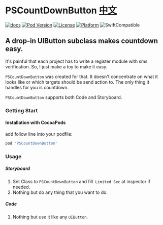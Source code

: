 # PSCountDownButton [中文]

[![docs][docs]][CocoaPods] 
[![Pod Version][version]][CocoaPods] 
[![License][license]][CocoaPods] 
[![Platform][platform]][CocoaPods] 
![SwiftCompatible]

A drop-in UIButton subclass makes countdown easy.
---

It's painful that each project has to write a register module with sms verification. So, I just make a toy to make it easy.

`PSCountDownButton` was created for that. It doesn't concentrate on what it looks like or which targets should be send action to. The only thing it handles for you is countdown.

`PSCountDownButton` supports both Code and Storyboard.

### Getting Start

#### Installation with CocoaPods

add follow line into your podfile:

```ruby
pod 'PSCountDownButton'
```

### Usage

##### Storyboard

1. Set Class to `PSCountDownButton` and fill` Limited Sec` at inspector if needed.
2. Nothing but do any thing that you want to do.

##### Code

1. Nothing but use it like any `UIButton`.

[CocoaPods]: http://cocoapods.org/pods/PSCountDownButton

[docs]: https://img.shields.io/cocoapods/metrics/doc-percent/PSCountDownButton.svg

[version]: https://img.shields.io/cocoapods/v/PSCountDownButton.svg?style=flat

[license]: https://img.shields.io/cocoapods/l/PSCountDownButton.svg?style=flat

[platform]: https://img.shields.io/cocoapods/p/PSCountDownButton.svg?style=flat

[SwiftCompatible]: https://img.shields.io/badge/Swift-compatible-orange.svg

[blog]: http://shengpan.net


[中文]: /README-zh.md


